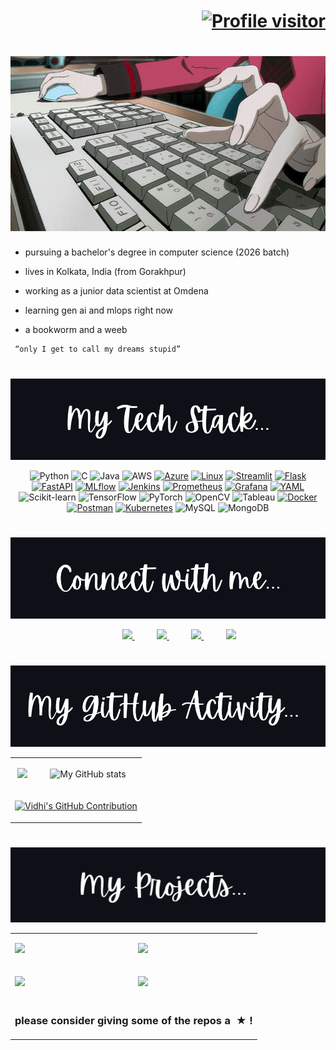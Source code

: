 <h1 align="right"><a href="https://komarev.com/ghpvc/?username=vvidhig"><img align="center" src="https://komarev.com/ghpvc/?username=vvidhig&label=Visitors&color=000000&style=flat" alt="Profile visitor" height="30" width="120"/></a></h1>

<h1 align="center">
    <img src="https://github.com/vvidhig/vvidhig/blob/main/d9ff81c1832097d48ff87937018feb47.gif" height="280" width="900" />
</h1>

<div>
     
- pursuing a bachelor's degree in computer science (2026 batch)

- lives in Kolkata, India (from Gorakhpur)
  
- working as a junior data scientist at Omdena

- learning gen ai and mlops right now

- a bookworm and a weeb

</p>

```
 “only I get to call my dreams stupid”
```

#

</div>

<div align="center">
    
<img src="https://github.com/vvidhig/vvidhig/blob/main/techstack.png" height="130" width="700" />

![Python](https://img.shields.io/badge/Python-262626?style=for-the-badge&logo=python&logoColor=white) 
![C](https://img.shields.io/badge/C-262626?style=for-the-badge&logo=c&logoColor=white) 
![Java](https://img.shields.io/badge/Java-262626?style=for-the-badge&logo=java&logoColor=white)
![AWS](https://img.shields.io/badge/AWS-262626?style=for-the-badge&logo=amazon-aws&logoColor=white)
[![Azure](https://img.shields.io/badge/Azure-262626?style=for-the-badge&logo=microsoft-azure&logoColor=white)](https://azure.microsoft.com/)
[![Linux](https://img.shields.io/badge/Linux-262626?style=for-the-badge&logo=linux&logoColor=white)](https://www.linux.org/)
[![Streamlit](https://img.shields.io/badge/Streamlit-262626?style=for-the-badge&logo=streamlit&logoColor=white)](https://streamlit.io/)
[![Flask](https://img.shields.io/badge/Flask-262626?style=for-the-badge&logo=flask&logoColor=white)](https://flask.palletsprojects.com/)
[![FastAPI](https://img.shields.io/badge/FastAPI-262626?style=for-the-badge&logo=fastapi&logoColor=white)](https://fastapi.tiangolo.com/) 
[![MLflow](https://img.shields.io/badge/MLflow-262626?style=for-the-badge&logo=mlflow&logoColor=white)](https://mlflow.org/)
[![Jenkins](https://img.shields.io/badge/Jenkins-262626?style=for-the-badge&logo=jenkins&logoColor=white)](https://www.jenkins.io/)
[![Prometheus](https://img.shields.io/badge/Prometheus-262626?style=for-the-badge&logo=prometheus&logoColor=white)](https://prometheus.io/)
[![Grafana](https://img.shields.io/badge/Grafana-262626?style=for-the-badge&logo=grafana&logoColor=white)](https://grafana.com/)
[![YAML](https://img.shields.io/badge/YAML-262626?style=for-the-badge&logo=yaml&logoColor=white)](https://yaml.org/)
![Scikit-learn](https://img.shields.io/badge/Scikit--learn-262626?style=for-the-badge&logo=scikit-learn&logoColor=white) 
![TensorFlow](https://img.shields.io/badge/TensorFlow-262626?style=for-the-badge&logo=tensorflow&logoColor=white) 
![PyTorch](https://img.shields.io/badge/PyTorch-262626?style=for-the-badge&logo=pytorch&logoColor=white)
![OpenCV](https://img.shields.io/badge/OpenCV-262626?style=for-the-badge&logo=opencv&logoColor=white)
![Tableau](https://img.shields.io/badge/Tableau-262626?style=for-the-badge&logo=tableau&logoColor=white) 
[![Docker](https://img.shields.io/badge/Docker-262626?style=for-the-badge&logo=docker&logoColor=white)](https://www.docker.com/) 
[![Postman](https://img.shields.io/badge/Postman-262626?style=for-the-badge&logo=postman&logoColor=white)](https://www.postman.com/) 
[![Kubernetes](https://img.shields.io/badge/Kubernetes-262626?style=for-the-badge&logo=kubernetes&logoColor=white)](https://kubernetes.io/)
![MySQL](https://img.shields.io/badge/MySQL-262626?style=for-the-badge&logo=mysql&logoColor=white) 
![MongoDB](https://img.shields.io/badge/MongoDB-262626?style=for-the-badge&logo=mongodb&logoColor=white)
</div>

#

<div align="center">

<img src="https://github.com/vvidhig/vvidhig/blob/main/connectwithme.png" height="130" width="700" />

&nbsp;&nbsp;&nbsp;&nbsp;&nbsp;&nbsp;&nbsp;&nbsp;
<a href="https://mail.google.com/mail/u/?authuser=vidhidoesnotreply@gmail.com">
<img src="https://img.shields.io/badge/Gmail-262626?style=for-the-badge&logo=gmail&logoColor=white">
</a>
&nbsp;&nbsp;&nbsp;&nbsp;&nbsp;&nbsp;&nbsp;&nbsp;
<a href="https://agritech-milano.slack.com/team/U0712TN1PA4">
<img src="https://img.shields.io/badge/Slack-262626?style=for-the-badge&logo=slack&logoColor=white">
</a>
&nbsp;&nbsp;&nbsp;&nbsp;&nbsp;&nbsp;&nbsp;&nbsp;
<a href="https://www.linkedin.com/in/vvidhig310105/">
<img src="https://img.shields.io/badge/Linkedin-262626?style=for-the-badge&logo=linkedin&logoColor=white">
</a>
&nbsp;&nbsp;&nbsp;&nbsp;&nbsp;&nbsp;&nbsp;&nbsp;
<a href="https://www.instagram.com/vvidhig/?">
<img src="https://img.shields.io/badge/Instagram-262626?style=for-the-badge&logo=instagram&logoColor=white">
</a>
</div>

#

<div align="center">
    
<img src="https://github.com/vvidhig/vvidhig/blob/main/githubactivity.png" height="130" width="650" />

<table align="center">  
    <tr><td align="center">
    
![](https://github-readme-streak-stats.herokuapp.com/?user=vvidhig&theme=dracula)
</td>
<td align="center">

![My GitHub stats](https://github-readme-stats.vercel.app/api?username=vvidhig\&rank_icon=github\&show_icons=true\&theme=dracula)

</td></tr>
    <tr>
        <td align="center" colspan="2">
            <p align="center">
              <a href="https://github.com/vvidhig">
    <img src="https://github-profile-summary-cards.vercel.app/api/cards/profile-details?username=vvidhig&theme=dracula" alt="Vidhi's GitHub Contribution" width="1000"/>
  </a>
</p></td> </tr>
</table>
</div>

#

<div align="center">

<img src="https://github.com/vvidhig/vvidhig/blob/main/project.png" height="120" width="700" />

<table align="center" cellspacing="3"><tr><td>
<a href="https://github.com/vvidhig/Loan-Prediction-Model-Package"><img src="https://github-readme-stats.vercel.app/api/pin/?username=vvidhig&repo=Loan-Prediction-Model-Package&cache_seconds=86400&theme=dracula" width="500"></a>

</td><td>

<a href="https://github.com/vvidhig/Malarial-Cell-Detection-Model"><img src="https://github-readme-stats.vercel.app/api/pin/?username=vvidhig&repo=Malarial-Cell-Detection-Model&cache_seconds=86400&theme=dracula" width="500"></a>

</td></tr><tr><td>

<a href="https://github.com/vvidhig/Human-Activity-Recognition-using-Smartphone-Data"><img src="https://github-readme-stats.vercel.app/api/pin/?username=vvidhig&repo=Human-Activity-Recognition-using-Smartphone-Data&cache_seconds=86400&theme=dracula" width="500"></a>

</td><td>

<a href="https://github.com/vvidhig/Solar-Irradiance-Prediction-Model"><img src="https://github-readme-stats.vercel.app/api/pin/?username=vvidhig&repo=Solar-Irradiance-Prediction-Model&cache_seconds=86400&theme=dracula" width="500"></a>

</td></tr>
<tr>
    <td align="center" colspan="2"><h3 align="center">please consider giving some of the repos a &nbsp;★&nbsp;!</h3></td>
</tr></table>
</div>





